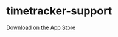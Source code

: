 # timetracker-support

[Download on the App Store](https://apps.apple.com/kr/app/timetracker/id6745461130)
